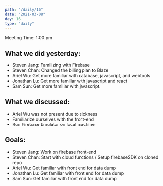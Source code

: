 ```yaml
---
path: "/daily/16"
date: "2021-03-08"
day: 16
type: "daily"
---
```


<!-- Output copied to clipboard! -->


Meeting Time: 1:00 pm


## What we did yesterday:



*   Steven Jang: Familizing with Firebase
*   Steven Chan: Changed the billing plan to Blaze
*   Ariel Wu: Get more familiar with database, javascript, and webtools
*   Jonathan Lu: Get more familiar with javascript and react
*   Sam Sun: Get more familiar with javascript.


## What we discussed:



*   Ariel Wu was not present due to sickness
*   Familiarize ourselves with the front-end
*   Run Firebase Emulator on local machine


## Goals:



*   Steven Jang: Work on firebase front-end
*   Steven Chan: Start with cloud functions / Setup firebaseSDK on cloned repo
*   Ariel Wu: Get familiar with front end for data dump
*   Jonathan Lu: Get familiar with front end for data dump
*   Sam Sun: Get familiar with front end for data dump
